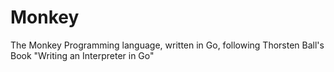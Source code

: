 # Monkey
The Monkey Programming language, written in Go, following Thorsten Ball's Book "Writing an Interpreter in Go"
